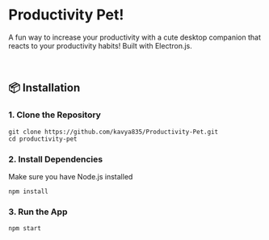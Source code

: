 # Productivity Pet!

A fun way to increase your productivity with a cute desktop companion that reacts to your productivity habits! Built with Electron.js.

<br>

## 📦 Installation

### 1. Clone the Repository
```
git clone https://github.com/kavya835/Productivity-Pet.git
cd productivity-pet
```
### 2. Install Dependencies
Make sure you have Node.js installed
```
npm install
```
### 3. Run the App
```
npm start
```

<br>
